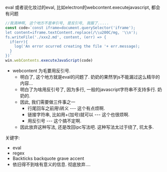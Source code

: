 eval 或者说化妆过的eval, 比如electron的webcontent.executejavascript, 都会有问题

```js
//我滴神啊, 这个地方不是单引号, 是反引号, 我服了.....
const code=`const iframe=document.querySelector('iframe'); 
let content=iframe.textContent.replace(/\\u200C/mg, '\\n');
fs.writeFile('./xxx2.md', content, (err) => {
  if(err){
    log('An error ocurred creating the file '+ err.message);
  }
})`
win.webContents.executeJavaScript(code)
```

- webcontent 为毛要用反引号.
  - 明白了, 这个地方就是eval的问题了. 奶奶的果然学js不能漏过这么精华的内容...
  - 明白了为啥用反引号了, 因为多行, 一般的javascript字符串不支持多行. 奶奶的.
  - 因此, 我们需要做三件事之一
    - 行尾回车之前用\转义 --- 这个有点烦啊.
    - 链接字符串, 比如用+(加号)就可以 --- 这个也很烦啊.
    - 用反引号 --- 这个搞不定啊.
  - 因此放弃这种写法, 还是改回ipc写法吧. 这种写法太过于绕了, 坑太多.

关键字:

- eval
- regex
- Backticks backquote grave accent
- 依旧得不到啥有意义的信息. 彻底放弃....